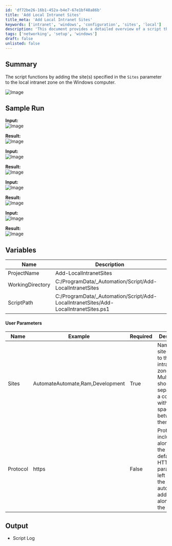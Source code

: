 ```yaml
---
id: 'df72be26-16b1-452a-b4e7-67e1bf48a86b'
title: 'Add Local Intranet Sites'
title_meta: 'Add Local Intranet Sites'
keywords: ['intranet', 'windows', 'configuration', 'sites', 'local']
description: 'This document provides a detailed overview of a script that adds specified sites to the local intranet zone on Windows computers. It includes sample runs, user parameters, and output details to help users understand how to utilize the script effectively.'
tags: ['networking', 'setup', 'windows']
draft: false
unlisted: false
---
```


## Summary

The script functions by adding the site(s) specified in the `Sites` parameter to the local intranet zone on the Windows computer.

![Image](../../../static/img/Add-Sites-to-Local-Intranet/image_1.png)

## Sample Run

**Input:**  
![Image](../../../static/img/Add-Sites-to-Local-Intranet/image_2.png)

**Result:**  
![Image](../../../static/img/Add-Sites-to-Local-Intranet/image_3.png)

**Input:**  
![Image](../../../static/img/Add-Sites-to-Local-Intranet/image_4.png)

**Result:**  
![Image](../../../static/img/Add-Sites-to-Local-Intranet/image_5.png)

**Input:**  
![Image](../../../static/img/Add-Sites-to-Local-Intranet/image_6.png)

**Result:**  
![Image](../../../static/img/Add-Sites-to-Local-Intranet/image_7.png)

**Input:**  
![Image](../../../static/img/Add-Sites-to-Local-Intranet/image_8.png)

**Result:**  
![Image](../../../static/img/Add-Sites-to-Local-Intranet/image_9.png)

## Variables

| Name              | Description                                      |
|-------------------|--------------------------------------------------|
| ProjectName       | Add-LocalIntranetSites                           |
| WorkingDirectory   | C:/ProgramData/_Automation/Script/Add-LocalIntranetSites |
| ScriptPath        | C:/ProgramData/_Automation/Script/Add-LocalIntranetSites/Add-LocalIntranetSites.ps1 |

#### User Parameters

| Name      | Example                                    | Required | Description                                                                                      |
|-----------|--------------------------------------------|----------|--------------------------------------------------------------------------------------------------|
| Sites     | AutomateAutomate,Ram,Development      | True     | Name of the site(s) to add to the local intranet zone. Multiple sites should be separated by a comma without any spaces between them. |
| Protocol  | https                                      | False    | Protocol to include along with the site. The default is HTTP. If this parameter is left blank, the script will automatically add HTTP along with the site. |

## Output

- Script Log

